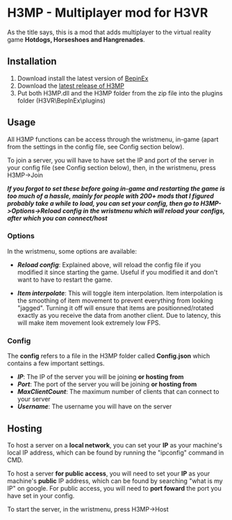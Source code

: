 # H3MP - Multiplayer mod for H3VR

As the title says, this is a mod that adds multiplayer to the virtual reality game **Hotdogs, Horseshoes and Hangrenades**.

## Installation

1. Download install the latest version of [BepinEx](https://github.com/BepInEx/BepInEx/releases)
2. Download the [latest release of H3MP](https://github.com/TommySoucy/H3MP/releases)
3. Put both H3MP.dll and the H3MP folder from the zip file into the plugins folder (H3VR\BepInEx\plugins)

## Usage

All H3MP functions can be access through the wristmenu, in-game (apart from the settings in the config file, see Config section below).

To join a server, you will have to have set the IP and port of the server in your config file (see Config section below), then, in the wristmenu, press H3MP->Join

**_If you forgot to set these before going in-game and restarting the game is too much of a hassle, mainly for people with 200+ mods that I figured probably take a while to load, you can set your config, then go to H3MP->Options->Reload config in the wristmenu which will reload your configs, after which you can connect/host_**

### Options

In the wristmenu, some options are available:

- **_Reload config_**: Explained above, will reload the config file if you modified it since starting the game. Useful if you modified it and don't want to have to restart the game.

- **_Item interpolate_**: This will toggle item interpolation. Item interpolation is the smoothing of item movement to prevent everything from looking "jagged". Turning it off will ensure that items are positionned/rotated exactly as you receive the data from another client. Due to latency, this will make item movement look extremely low FPS.

### Config

The **config** refers to a file in the H3MP folder called **Config.json** which contains a few important settings.

- **_IP_**: The IP of the server you will be joining **or hosting from**
- **_Port_**: The port of the server you will be joining **or hosting from**
- **_MaxClientCount_**: The maximum number of clients that can connect to your server
- **_Username_**: The username you will have on the server

## Hosting

To host a server on a **local network**, you can set your **IP** as your machine's local IP address, which can be found by running the "ipconfig" command in CMD.

To host a server **for public access**, you will need to set your **IP** as your machine's **public** IP address, which can be found by searching "what is my IP" on google.
For public access, you will need to **port foward** the port you have set in your config.

To start the server, in the wristmenu, press H3MP->Host
